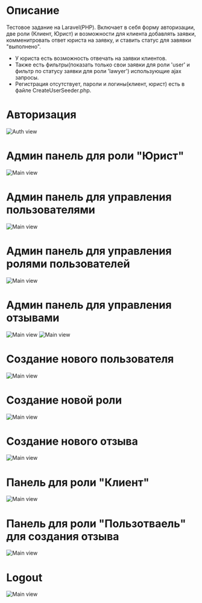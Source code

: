 # Описание
Тестовое задание на Laravel(PHP). Включает в себя форму авторизации, две роли (Клиент, Юрист) и возможности для клиента добавлять заявки, комменитровать ответ юриста на заявку, и ставить статус для завявки "выполнено".
* У юриста есть возможность отвечать на заявки клиентов. 
* Также есть фильтры(показать только свои заявки для роли 'user' и фильтр по статусу заявки для роли 'lawyer') использующие ajax запросы.
* Регистрация отсутствует, пароли и логины(клиент, юрист) есть в файле CreateUserSeeder.php.
# Авторизация
![Auth view](screenshots/auth+reg_page.png)
# Админ панель для роли "Юрист"
![Main view](screenshots/admin_panel_page.png)
# Админ панель для управления пользователями
![Main view](screenshots/manage_user_admin_panel_page.png)
# Админ панель для управления ролями пользователей
![Main view](screenshots/manage_role_admin_panel_page.png)
# Админ панель для управления отзывами
![Main view](screenshots/manage_feedback_admin_panel_page.png)
![Main view](screenshots/manage_feedback_admin_panel_page_2.png)
# Создание нового пользователя
![Main view](screenshots/create_user_page_2.png)
# Создание новой роли
![Main view](screenshots/create_role_page_1.png)
# Создание нового отзыва
![Main view](screenshots/create_feedback_page_1.png)
# Панель для роли "Клиент"
![Main view](screenshots/user_panel.png)
# Панель для роли "Пользотваель" для создания отзыва
![Main view](screenshots/user_feedback_panel.png)
# Logout
![Main view](screenshots/logout.png)
